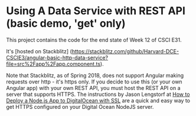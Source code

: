 # Using A Data Service with REST API (basic demo, 'get' only)
This project contains the code for the end state of Week 12 of CSCI E31.

It's [hosted on Stackblitz] (https://stackblitz.com/github/Harvard-DCE-CSCIE3/angular-basic-http-data-service?file=src%2Fapp%2Fapp.component.ts).

Note that Stackblitz, as of Spring 2018, does not support Angular making requests over http - it's https only.  If you decide to use this (or your own Angular app) with your own REST API, you must host the REST API on a server that supports HTTPS. The instructions by Jason Lengstorf at  [How to Deploy a Node.js App to DigitalOcean with SSL](https://code.lengstorf.com/deploy-nodejs-ssl-digitalocean/) are a quick and easy way to get HTTPS configured on your Digital Ocean NodeJS server.
